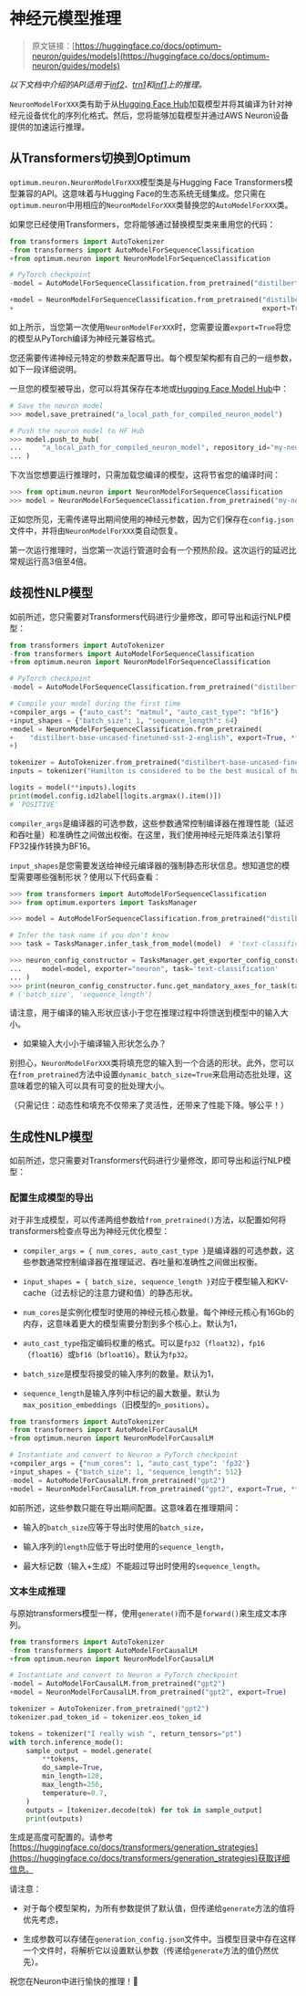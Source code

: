 # 神经元模型推理

> 原文链接：[https://huggingface.co/docs/optimum-neuron/guides/models](https://huggingface.co/docs/optimum-neuron/guides/models)

*以下文档中介绍的API适用于[inf2](https://aws.amazon.com/ec2/instance-types/inf2/)、[trn1](https://aws.amazon.com/ec2/instance-types/trn1/)和[inf1](https://aws.amazon.com/ec2/instance-types/inf1/)上的推理。*

`NeuronModelForXXX`类有助于从[Hugging Face Hub](hf.co/models)加载模型并将其编译为针对神经元设备优化的序列化格式。然后，您将能够加载模型并通过AWS Neuron设备提供的加速运行推理。

## 从Transformers切换到Optimum

`optimum.neuron.NeuronModelForXXX`模型类是与Hugging Face Transformers模型兼容的API。这意味着与Hugging Face的生态系统无缝集成。您只需在`optimum.neuron`中用相应的`NeuronModelForXXX`类替换您的`AutoModelForXXX`类。

如果您已经使用Transformers，您将能够通过替换模型类来重用您的代码：

```py
from transformers import AutoTokenizer
-from transformers import AutoModelForSequenceClassification
+from optimum.neuron import NeuronModelForSequenceClassification

# PyTorch checkpoint
-model = AutoModelForSequenceClassification.from_pretrained("distilbert-base-uncased-finetuned-sst-2-english")

+model = NeuronModelForSequenceClassification.from_pretrained("distilbert-base-uncased-finetuned-sst-2-english",
+                                                             export=True, **neuron_kwargs)
```

如上所示，当您第一次使用`NeuronModelForXXX`时，您需要设置`export=True`将您的模型从PyTorch编译为神经元兼容格式。

您还需要传递神经元特定的参数来配置导出。每个模型架构都有自己的一组参数，如下一段详细说明。

一旦您的模型被导出，您可以将其保存在本地或[Hugging Face Model Hub](https://hf.co/models)中：

```py
# Save the neuron model
>>> model.save_pretrained("a_local_path_for_compiled_neuron_model")

# Push the neuron model to HF Hub
>>> model.push_to_hub(
...     "a_local_path_for_compiled_neuron_model", repository_id="my-neuron-repo", use_auth_token=True
... )
```

下次当您想要运行推理时，只需加载您编译的模型，这将节省您的编译时间：

```py
>>> from optimum.neuron import NeuronModelForSequenceClassification
>>> model = NeuronModelForSequenceClassification.from_pretrained("my-neuron-repo")
```

正如您所见，无需传递导出期间使用的神经元参数，因为它们保存在`config.json`文件中，并将由`NeuronModelForXXX`类自动恢复。

第一次运行推理时，当您第一次运行管道时会有一个预热阶段。这次运行的延迟比常规运行高3倍至4倍。

## 歧视性NLP模型

如前所述，您只需要对Transformers代码进行少量修改，即可导出和运行NLP模型：

```py
from transformers import AutoTokenizer
-from transformers import AutoModelForSequenceClassification
+from optimum.neuron import NeuronModelForSequenceClassification

# PyTorch checkpoint
-model = AutoModelForSequenceClassification.from_pretrained("distilbert-base-uncased-finetuned-sst-2-english")

# Compile your model during the first time
+compiler_args = {"auto_cast": "matmul", "auto_cast_type": "bf16"}
+input_shapes = {"batch_size": 1, "sequence_length": 64}
+model = NeuronModelForSequenceClassification.from_pretrained(
+    "distilbert-base-uncased-finetuned-sst-2-english", export=True, **compiler_args, **input_shapes,
+)

tokenizer = AutoTokenizer.from_pretrained("distilbert-base-uncased-finetuned-sst-2-english")
inputs = tokenizer("Hamilton is considered to be the best musical of human history.", return_tensors="pt")

logits = model(**inputs).logits
print(model.config.id2label[logits.argmax().item()])
# 'POSITIVE'
```

`compiler_args`是编译器的可选参数，这些参数通常控制编译器在推理性能（延迟和吞吐量）和准确性之间做出权衡。在这里，我们使用神经元矩阵乘法引擎将FP32操作转换为BF16。

`input_shapes`是您需要发送给神经元编译器的强制静态形状信息。想知道您的模型需要哪些强制形状？使用以下代码查看：

```py
>>> from transformers import AutoModelForSequenceClassification
>>> from optimum.exporters import TasksManager

>>> model = AutoModelForSequenceClassification.from_pretrained("distilbert-base-uncased-finetuned-sst-2-english")

# Infer the task name if you don't know
>>> task = TasksManager.infer_task_from_model(model)  # 'text-classification'

>>> neuron_config_constructor = TasksManager.get_exporter_config_constructor(
...     model=model, exporter="neuron", task='text-classification'
... )
>>> print(neuron_config_constructor.func.get_mandatory_axes_for_task(task))
# ('batch_size', 'sequence_length')
```

请注意，用于编译的输入形状应该小于您在推理过程中将馈送到模型中的输入大小。

+   如果输入大小小于编译输入形状怎么办？

别担心，`NeuronModelForXXX`类将填充您的输入到一个合适的形状。此外，您可以在`from_pretrained`方法中设置`dynamic_batch_size=True`来启用动态批处理，这意味着您的输入可以具有可变的批处理大小。

（只需记住：动态性和填充不仅带来了灵活性，还带来了性能下降。够公平！）

## 生成性NLP模型

如前所述，您只需要对Transformers代码进行少量修改，即可导出和运行NLP模型：

### 配置生成模型的导出

对于非生成模型，可以传递两组参数给`from_pretrained()`方法，以配置如何将transformers检查点导出为神经元优化模型：

+   `compiler_args = { num_cores, auto_cast_type }`是编译器的可选参数，这些参数通常控制编译器在推理延迟、吞吐量和准确性之间做出权衡。

+   `input_shapes = { batch_size, sequence_length }`对应于模型输入和KV-cache（过去标记的注意力键和值）的静态形状。

+   `num_cores`是实例化模型时使用的神经元核心数量。每个神经元核心有16Gb的内存，这意味着更大的模型需要分割到多个核心上。默认为1，

+   `auto_cast_type`指定编码权重的格式。可以是`fp32`（`float32`），`fp16`（`float16`）或`bf16`（`bfloat16`）。默认为`fp32`。

+   `batch_size`是模型将接受的输入序列的数量。默认为1，

+   `sequence_length`是输入序列中标记的最大数量。默认为`max_position_embeddings`（旧模型的`n_positions`）。

```py
from transformers import AutoTokenizer
-from transformers import AutoModelForCausalLM
+from optimum.neuron import NeuronModelForCausalLM

# Instantiate and convert to Neuron a PyTorch checkpoint
+compiler_args = {"num_cores": 1, "auto_cast_type": 'fp32'}
+input_shapes = {"batch_size": 1, "sequence_length": 512}
-model = AutoModelForCausalLM.from_pretrained("gpt2")
+model = NeuronModelForCausalLM.from_pretrained("gpt2", export=True, **compiler_args, **input_shapes)
```

如前所述，这些参数只能在导出期间配置。这意味着在推理期间：

+   输入的`batch_size`应等于导出时使用的`batch_size`，

+   输入序列的`length`应低于导出时使用的`sequence_length`，

+   最大标记数（输入+生成）不能超过导出时使用的`sequence_length`。

### 文本生成推理

与原始transformers模型一样，使用`generate()`而不是`forward()`来生成文本序列。

```py
from transformers import AutoTokenizer
-from transformers import AutoModelForCausalLM
+from optimum.neuron import NeuronModelForCausalLM

# Instantiate and convert to Neuron a PyTorch checkpoint
-model = AutoModelForCausalLM.from_pretrained("gpt2")
+model = NeuronModelForCausalLM.from_pretrained("gpt2", export=True)

tokenizer = AutoTokenizer.from_pretrained("gpt2")
tokenizer.pad_token_id = tokenizer.eos_token_id

tokens = tokenizer("I really wish ", return_tensors="pt")
with torch.inference_mode():
    sample_output = model.generate(
        **tokens,
        do_sample=True,
        min_length=128,
        max_length=256,
        temperature=0.7,
    )
    outputs = [tokenizer.decode(tok) for tok in sample_output]
    print(outputs)
```

生成是高度可配置的。请参考[https://huggingface.co/docs/transformers/generation_strategies](https://huggingface.co/docs/transformers/generation_strategies)获取详细信息。

请注意：

+   对于每个模型架构，为所有参数提供了默认值，但传递给`generate`方法的值将优先考虑，

+   生成参数可以存储在`generation_config.json`文件中。当模型目录中存在这样一个文件时，将解析它以设置默认参数（传递给`generate`方法的值仍然优先）。

祝您在Neuron中进行愉快的推理！🚀
